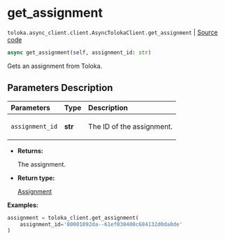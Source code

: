 # get_assignment
`toloka.async_client.client.AsyncTolokaClient.get_assignment` | [Source code](https://github.com/Toloka/toloka-kit/blob/v1.2.3/src/async_client/client.py#L0)

```python
async get_assignment(self, assignment_id: str)
```

Gets an assignment from Toloka.

## Parameters Description

| Parameters | Type | Description |
| :----------| :----| :-----------|
`assignment_id`|**str**|<p>The ID of the assignment.</p>

* **Returns:**

  The assignment.

* **Return type:**

  [Assignment](toloka.client.assignment.Assignment.md)

**Examples:**


```python
assignment = toloka_client.get_assignment(
    assignment_id='00001092da--61ef030400c684132d0da0de'
)
```
